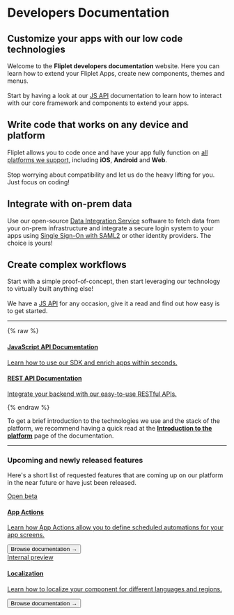# Developers Documentation

<section class="sides">
  <div>
    <h2>Customize your apps with our low code technologies</h2>
    <p>Welcome to the <strong>Fliplet developers documentation</strong> website. Here you can learn how to extend your Fliplet Apps, create new components, themes and menus.<br /><br />Start by having a look at our <a href="/API-Documentation.html">JS API</a> documentation to learn how to interact with our core framework and components to extend your apps.</p>
  </div>
  <div>
    <div class="img" style="background-image:url('/assets/img/code-review.svg')"></div>
  </div>
</section>

<section class="sides">
  <div class="alt">
    <div class="img" style="background-image:url('/assets/img/devices.svg')"></div>
  </div>
  <div class="alt">
    <h2>Write code that works on any device and platform</h2>
    <p>Fliplet allows you to code once and have your app fully function on <a href="http://localhost:4000/Native-framework-changelog.html">all platforms we support</a>, including <strong>iOS</strong>, <strong>Android</strong> and <strong>Web</strong>.<br /><br />Stop worrying about compatibility and let us do the heavy lifting for you. Just focus on coding!</p>
  </div>
</section>

<section class="sides">
  <div>
    <h2>Integrate with on-prem data</h2>
    <p>Use our open-source <a href="/Data-integration-service.html">Data Integration Service</a> software to fetch data from your on-prem infrastructure and integrate a secure login system to your apps using <a href="/API/integrations/sso-saml2.html">Single Sign-On with SAML2</a> or other identity providers. The choice is yours!</p>
  </div>
  <div>
    <div class="img" style="background-image:url('/assets/img/forms.svg')"></div>
  </div>
</section>

<section class="sides">
  <div class="alt">
    <div class="img" style="background-image:url('/assets/img/workflow.svg')"></div>
  </div>
  <div class="alt">
    <h2>Create complex workflows</h2>
    <p>Start with a simple proof-of-concept, then start leveraging our technology to virtually built anything else!<br /><br />We have a <a href="/API-Documentation.html">JS API</a> for any occasion, give it a read and find out how easy is to get started.</p>
  </div>
</section>

---



{% raw %}
<section class="blocks">
  <a class="bl two" href="/API-Documentation.html">
    <div>
      <i class="fas fa-code"></i>
      <h4>JavaScript API Documentation</h4>
      <p>Learn how to use our SDK and enrich apps within seconds.</p>
    </div>
  </a>
  <a class="bl two" href="/REST-API-Documentation.html">
    <div>
      <i class="fas fa-bezier-curve"></i>
      <h4>REST API Documentation</h4>
      <p>Integrate your backend with our easy-to-use RESTful APIs.</p>
    </div>
  </a>
</section>
{% endraw %}

To get a brief introduction to the technologies we use and the stack of the platform, we recommend having a quick read at the **[Introduction to the platform](Introduction.md)** page of the documentation.

---

### Upcoming and newly released features

Here's a short list of requested features that are coming up on our platform in the near future or have just been released.

<section class="blocks alt">
  <a class="bl two" href="/API/core/app-actions.html">
    <div>
      <span class="pin">Open beta</span>
      <h4>App Actions</h4>
      <p>Learn how App Actions allow you to define scheduled automations for your app screens.</p>
      <button>Browse documentation &rarr;</button>
    </div>
  </a>
  <a class="bl two" href="/API/core/localization.html">
    <div>
      <span class="pin">Internal preview</span>
      <h4>Localization</h4>
      <p>Learn how to localize your component for different languages and regions.</p>
      <button>Browse documentation &rarr;</button>
    </div>
  </a>
</section>

<style type="text/css">#toc { display: none; }</script>
